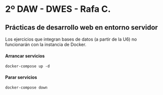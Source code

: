 # 2º DAW - DWES - Rafa C.
## Prácticas de desarrollo web en entorno servidor

Los ejercicios que integran bases de datos (a partir de la U6) no funcionarán con la instancia de Docker.

#### Arrancar servicios
```
docker-compose up -d
```

#### Parar servicios
```
docker-compose down
```